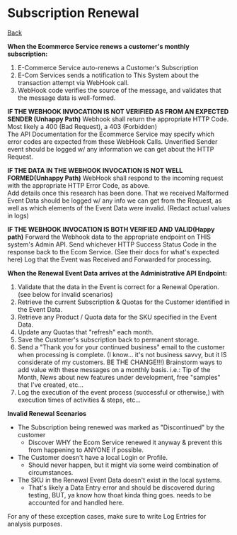 # Subscription Renewal
[Back](/docs/UseCases.md "Back to Use Case List")  

**When the Ecommerce Service renews a customer's monthly subscription:**  

1. E-Commerce Service auto-renews a Customer's Subscription
2. E-Com Services sends a notification to This System about the transaction attempt via WebHook call.
3. WebHook code verifies the source of the message, and validates that the message data is well-formed.

**IF THE WEBHOOK INVOCATION IS NOT VERIFIED AS FROM AN EXPECTED SENDER (Unhappy Path)**
Webhook shall return the appropriate HTTP Code.  Most likely a 400 (Bad Request), a 403 (Forbidden)  
The API Documentation for the Ecommerce Service may specify which error codes are expected from these WebHook Calls.
Unverified Sender event should be logged w/ any information we can get about the HTTP Request.

**IF THE DATA IN THE WEBHOOK INVOCATION IS NOT WELL FORMED(Unhappy Path)**
WebHook shall respond to the incoming request with the appropriate HTTP Error Code, as above.  
Add details once this research has been done.
That we received Malformed Event Data should be logged w/ any info we can get from the Request, as well as which elements of the Event Data were invalid.  (Redact actual values in logs)


**IF THE WEBHOOK INVOCATION IS BOTH VERIFIED AND VALID(Happy path)**
Forward the Webhook data to the appropriate endpoint on THIS system's Admin API.
Send whichever HTTP Success Status Code in the response back to the Ecom Service.  (See their docs for what's expected here)
Log that the Event was Received and Forwarded for processing.

**When the Renewal Event Data arrives at the Administrative API Endpoint:**
1. Validate that the data in the Event is correct for a Renewal Operation. (see below for invalid scenarios)
2. Retrieve the current Subscription & Quotas for the Customer identified in the Event Data.
3. Retrieve any Product / Quota data for the SKU specified in the Event Data.
4. Update any Quotas that "refresh" each month.
5. Save the Customer's subscription back to permanent storage.
6. Send a "Thank you for your continued business" email to the customer when processing is complete.  (I know... it's not business savvy, but it IS considerate of my customers.  BE THE CHANGE!!!)  Brainstorm ways to add value with these messages on a monthly basis.  i.e.:  Tip of the Month, News about new features under development, free "samples" that I've created, etc...
7. Log the execution of the event process (successful or otherwise,) with execution times of activities & steps, etc...

**Invalid Renewal Scenarios**
- The Subscription being renewed was marked as "Discontinued" by the customer
  - Discover WHY the Ecom Service renewed it anyway & prevent this from happening to ANYONE if possible.
- The Customer doesn't have a local Login or Profile.
  - Should never happen, but it might via some weird combination of circumstances.
- The SKU in the Renewal Event Data doesn't exist in the local systems.
  - That's likely a Data Entry error and should be discovered during testing, BUT, ya know how thoat kinda thing goes.  needs to be accounted for and handled here.

For any of these exception cases, make sure to write Log Entries for analysis purposes.
